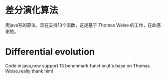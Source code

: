 #  差分演化算法
用java写的算法，现在支持13个函数，这是基于 Thomas Weise 的工作，在此感谢他。
# Differential evolution
Code in java,now support 13 benchmark function,it's base on Thomas Weise,really thank him!
